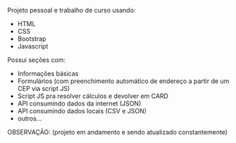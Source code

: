 Projeto pessoal e trabalho de curso usando:
- HTML
- CSS
- Bootstrap
- Javascript

Possui seções com:
- Informações básicas
- Formulários (com preenchimento automático de endereço a partir de um CEP via script JS)
- Script JS pra resolver cálculos e devolver em CARD
- API consumindo dados da internet (JSON)
- API consumindo dados locais (CSV e JSON)
- outros...

OBSERVAÇÃO: (projeto em andamento e sendo atualizado constantemente)
